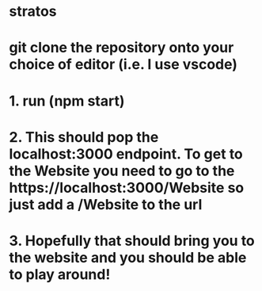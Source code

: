 # stratos

# git clone the repository onto your choice of editor (i.e. I use vscode)


# 1. run (npm start)

# 2. This should pop the localhost:3000 endpoint. To get to the Website you need to go to the https://localhost:3000/Website so just add a /Website to the url
# 3. Hopefully that should bring you to the website and you should be able to play around!
